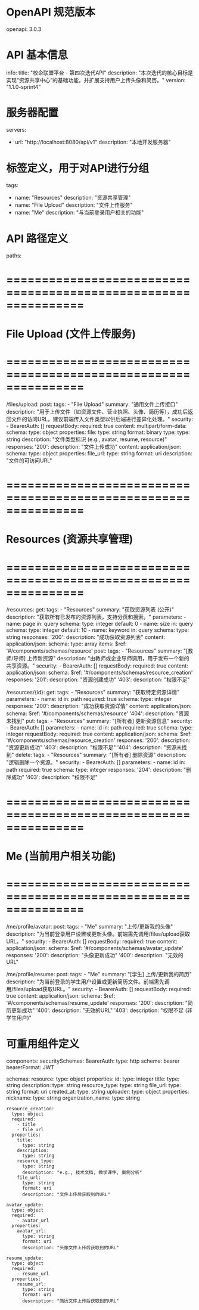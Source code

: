 # OpenAPI 规范版本
openapi: 3.0.3

# API 基本信息
info:
  title: "校企联盟平台 - 第四次迭代API"
  description: "本次迭代的核心目标是实现“资源共享中心”的基础功能，并扩展支持用户上传头像和简历。"
  version: "1.1.0-sprint4"

# 服务器配置
servers:
  - url: "http://localhost:8080/api/v1"
    description: "本地开发服务器"

# 标签定义，用于对API进行分组
tags:
  - name: "Resources"
    description: "资源共享管理"
  - name: "File Upload"
    description: "文件上传服务"
  - name: "Me"
    description: "与当前登录用户相关的功能"

# API 路径定义
paths:
  # ===============================================================
  # File Upload (文件上传服务)
  # ===============================================================
  /files/upload:
    post:
      tags:
        - "File Upload"
      summary: "通用文件上传接口"
      description: "用于上传文件（如资源文件、营业执照、头像、简历等），成功后返回文件的访问URL。建议前端传入文件类型以供后端进行差异化处理。"
      security:
        - BearerAuth: []
      requestBody:
        required: true
        content:
          multipart/form-data:
            schema:
              type: object
              properties:
                file:
                  type: string
                  format: binary
                type:
                  type: string
                  description: "文件类型标识 (e.g., avatar, resume, resource)"
      responses:
        '200':
          description: "文件上传成功"
          content:
            application/json:
              schema:
                type: object
                properties:
                  file_url:
                    type: string
                    format: uri
                    description: "文件的可访问URL"

  # ===============================================================
  # Resources (资源共享管理)
  # ===============================================================
  /resources:
    get:
      tags:
        - "Resources"
      summary: "获取资源列表 (公开)"
      description: "获取所有已发布的资源列表，支持分页和搜索。"
      parameters:
        - name: page
          in: query
          schema:
            type: integer
            default: 0
        - name: size
          in: query
          schema:
            type: integer
            default: 10
        - name: keyword
          in: query
          schema:
            type: string
      responses:
        '200':
          description: "成功获取资源列表"
          content:
            application/json:
              schema:
                type: array
                items:
                  $ref: '#/components/schemas/resource'
    post:
      tags:
        - "Resources"
      summary: "[教师/导师] 上传新资源"
      description: "由教师或企业导师调用，用于发布一个新的共享资源。"
      security:
        - BearerAuth: []
      requestBody:
        required: true
        content:
          application/json:
            schema:
              $ref: '#/components/schemas/resource_creation'
      responses:
        '201':
          description: "资源创建成功"
        '403':
          description: "权限不足"

  /resources/{id}:
    get:
      tags:
        - "Resources"
      summary: "获取特定资源详情"
      parameters:
        - name: id
          in: path
          required: true
          schema:
            type: integer
      responses:
        '200':
          description: "成功获取资源详情"
          content:
            application/json:
              schema:
                $ref: '#/components/schemas/resource'
        '404':
          description: "资源未找到"
    put:
      tags:
        - "Resources"
      summary: "[所有者] 更新资源信息"
      security:
        - BearerAuth: []
      parameters:
        - name: id
          in: path
          required: true
          schema:
            type: integer
      requestBody:
        required: true
        content:
          application/json:
            schema:
              $ref: '#/components/schemas/resource_creation'
      responses:
        '200':
          description: "资源更新成功"
        '403':
          description: "权限不足"
        '404':
          description: "资源未找到"
    delete:
      tags:
        - "Resources"
      summary: "[所有者] 删除资源"
      description: "逻辑删除一个资源。"
      security:
        - BearerAuth: []
      parameters:
        - name: id
          in: path
          required: true
          schema:
            type: integer
      responses:
        '204':
          description: "删除成功"
        '403':
          description: "权限不足"

  # ===============================================================
  # Me (当前用户相关功能)
  # ===============================================================
  /me/profile/avatar:
    post:
      tags:
        - "Me"
      summary: "上传/更新我的头像"
      description: "为当前登录用户设置或更新头像。前端需先调用/files/upload获取URL。"
      security:
        - BearerAuth: []
      requestBody:
        required: true
        content:
          application/json:
            schema:
              $ref: '#/components/schemas/avatar_update'
      responses:
        '200':
          description: "头像更新成功"
        '400':
          description: "无效的URL"

  /me/profile/resume:
    post:
      tags:
        - "Me"
      summary: "[学生] 上传/更新我的简历"
      description: "为当前登录的学生用户设置或更新简历文件。前端需先调用/files/upload获取URL。"
      security:
        - BearerAuth: []
      requestBody:
        required: true
        content:
          application/json:
            schema:
              $ref: '#/components/schemas/resume_update'
      responses:
        '200':
          description: "简历更新成功"
        '400':
          description: "无效的URL"
        '403':
          description: "权限不足 (非学生用户)"

# 可重用组件定义
components:
  securitySchemes:
    BearerAuth:
      type: http
      scheme: bearer
      bearerFormat: JWT

  schemas:
    resource:
      type: object
      properties:
        id:
          type: integer
        title:
          type: string
        description:
          type: string
        resource_type:
          type: string
        file_url:
          type: string
          format: uri
        created_at:
          type: string
        uploader:
          type: object
          properties:
            nickname:
              type: string
            organization_name:
              type: string

    resource_creation:
      type: object
      required:
        - title
        - file_url
      properties:
        title:
          type: string
        description:
          type: string
        resource_type:
          type: string
          description: "e.g., 技术文档, 教学课件, 案例分析"
        file_url:
          type: string
          format: uri
          description: "文件上传后获取到的URL"

    avatar_update:
      type: object
      required:
        - avatar_url
      properties:
        avatar_url:
          type: string
          format: uri
          description: "头像文件上传后获取到的URL"

    resume_update:
      type: object
      required:
        - resume_url
      properties:
        resume_url:
          type: string
          format: uri
          description: "简历文件上传后获取到的URL"

